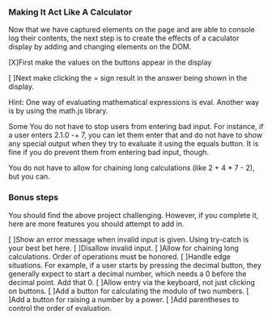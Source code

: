 ### Making It Act Like A Calculator

Now that we have captured elements on the page and are able to console log their contents, the next step is to create the effects of a caculator display by adding and changing elements on the DOM.

[X]First make the values on the buttons appear in the display

[ ]Next make clicking the = sign result in the answer being shown in the display.

Hint: One way of evaluating mathematical expressions is eval. Another way is by using the math.js library.

Some You do not have to stop users from entering bad input. For instance, if a user enters 2.1.0 -+ 7, you can let them enter that and do not have to show any special output when they try to evaluate it using the equals button. It is fine if you do prevent them from entering bad input, though.

You do not have to allow for chaining long calculations (like 2 + 4 \* 7 - 2), but you can.

### Bonus steps

You should find the above project challenging. However, if you complete it, here are more features you should attempt to add in.

[ ]Show an error message when invalid input is given. Using try-catch is your best bet here.
[ ]Disallow invalid input.
[ ]Allow for chaining long calculations. Order of operations must be honored.
[ ]Handle edge situations. For example, if a user starts by pressing the decimal button, they generally expect to start a decimal number, which needs a 0 before the decimal point. Add that 0.
[ ]Allow entry via the keyboard, not just clicking on buttons.
[ ]Add a button for calculating the modulo of two numbers.
[ ]Add a button for raising a number by a power.
[ ]Add parentheses to control the order of evaluation.
